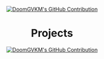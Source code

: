 <p align="center">
  <a href="https://github.com/DoomGVKM">
    <img src="https://github-readme-stats.vercel.app/api?username=DoomGVKM&show_icons=true&theme=one_dark_pro" alt="DoomGVKM's GitHub Contribution"/>
  </a>
</p>

<h1 align="center">
  Projects
</h1>

<p align="center">
  <a href="https://github.com/DoomGVKM/Tritium">
    <img src="https://github-readme-stats.vercel.app/api/pin/?username=DoomGVKM&repo=Tritium&theme=one_dark_pro" alt="DoomGVKM's GitHub Contribution"/>
  </a
</p>
